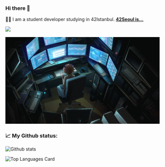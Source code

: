 ### Hi there 👋

 👨‍🎓 I am a student developer studying in 42Istanbul. **[42Seoul is...](https://www.42istanbul.com.tr/en/)**  

<a href="https://www.linkedin.com/in/ahmetcanfakili/">
    <img src="https://img.shields.io/badge/linkedin-%230077B5.svg?&style=for-the-badge&logo=linkedin&logoColor=white" />
</a>

![alt text](https://github.com/ahmetcanfakili/ahmetcanfakili/blob/main/hacking.gif?raw=true)

### 📈 My Github status:
![Github stats](https://github-readme-stats.vercel.app/api?username=ahmetcanfakili&theme=chartreuse-dark&show_icons=true&count_private=true)

![Top Languages Card](https://github-readme-stats.vercel.app/api/top-langs/?username=ahmetcanfakili&layout=compact)